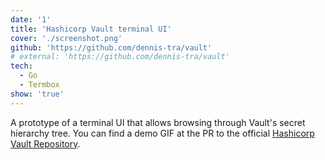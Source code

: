 ```yaml
---
date: '1'
title: 'Hashicorp Vault terminal UI'
cover: './screenshot.png'
github: 'https://github.com/dennis-tra/vault'
# external: 'https://github.com/dennis-tra/vault'
tech:
  - Go
  - Termbox
show: 'true'
---
```


A prototype of a terminal UI that allows browsing through Vault's secret hierarchy tree. You can find a demo GIF at the PR to the official [Hashicorp Vault Repository](https://github.com/hashicorp/vault/pull/6108).

